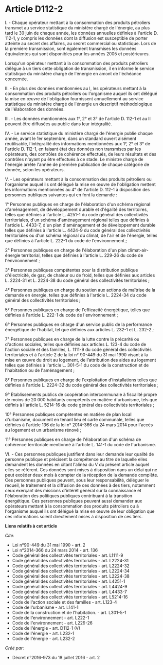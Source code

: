 # Article D112-2

I. - Chaque opérateur mettant à la consommation des produits pétroliers transmet au service statistique du ministère chargé
de l'énergie, au plus tard le 30 juin de chaque année, les données annuelles définies à l'article D. 112-1, y compris les
données dont la diffusion est susceptible de porter atteinte au secret des affaires, au secret commercial ou statistique.
Lors de la première transmission, sont également transmises les données équivalentes qui sont disponibles pour les années
2005 et postérieures. 

Lorsqu'un opérateur mettant à la consommation des produits pétroliers délègue à un tiers cette obligation de transmission, il
en informe le service statistique du ministère chargé de l'énergie en amont de l'échéance concernée. 

II. - En plus des données mentionnées au I, les opérateurs mettant à la consommation des produits pétroliers ou l'organisme
auquel ils ont délégué la mise en œuvre de l'obligation fournissent annuellement au service statistique du ministère chargé
de l'énergie un descriptif méthodologique de l'élaboration des données. 

III. - Les données mentionnées aux 1°, 2° et 3° de l'article D. 112-1 et au II peuvent être diffusées au public dans leur
intégralité. 

IV. - Le service statistique du ministère chargé de l'énergie publie chaque année, avant le 1er septembre, dans un standard
ouvert aisément réutilisable, l'intégralité des informations mentionnées aux 1°, 2° et 3° de l'article D. 112-1, en faisant
état des données non transmises par les opérateurs, des contrôles de cohérence effectués, de leurs résultats et des contrôles
n'ayant pu être effectués à ce stade. Le ministre chargé de l'énergie arrête l'année de première publication de chaque
catégorie de donnée, selon les opérateurs. 

V. - Les opérateurs mettant à la consommation des produits pétroliers ou l'organisme auquel ils ont délégué la mise en œuvre
de l'obligation mettent les informations mentionnées au 4° de l'article D. 112-1 à disposition des personnes publiques
suivantes qui en font la demande : 

1° Personnes publiques en charge de l'élaboration d'un schéma régional d'aménagement, de développement durable et d'égalité
des territoires, telles que définies à l'article L. 4251-1 du code général des collectivités territoriales, d'un schéma
d'aménagement régional telles que définies à l'article L. 4433-7, d'un plan d'aménagement et de développement durable telles
que définies à l'article L. 4424-9 du code général des collectivités territoriales ou d'un schéma régional du climat, de
l'air et de l'énergie, telles que définies à l'article L. 222-1 du code de l'environnement ; 

2° Personnes publiques en charge de l'élaboration d'un plan climat-air-énergie territorial, telles que définies à l'article
L. 229-26 du code de l'environnement ; 

3° Personnes publiques compétentes pour la distribution publique d'électricité, de gaz, de chaleur ou de froid, telles que
définies aux articles L. 2224-31 et L. 2224-38 du code général des collectivités territoriales ; 

4° Personnes publiques en charge du soutien aux actions de maîtrise de la demande en énergie, telles que définies à l'article
L. 2224-34 du code général des collectivités territoriales ; 

5° Personnes publiques en charge de l'efficacité énergétique, telles que définies à l'article L. 222-1 du code de
l'environnement ; 

6° Personnes publiques en charge d'un service public de la performance énergétique de l'habitat, tel que définies aux
articles L. 232-1 et L. 232-2 ; 

7° Personnes publiques en charge de la lutte contre la précarité ou d'actions sociales, telles que définies aux articles L.
123-4 du code de l'action sociale et des familles, L. 1111-9 du code général des collectivités territoriales et à l'article 2
de la loi n° 90-449 du 31 mai 1990 visant à la mise en œuvre du droit au logement, de l'attribution des aides au logement
telles que définies à l'article L. 301-5-1 du code de la construction et de l'habitation ou de l'aménagement ; 

8° Personnes publiques en charge de l'exploitation d'installations telles que définies à l'article L. 2224-32 du code général
des collectivités territoriales ; 

9° Etablissements publics de coopération intercommunale à fiscalité propre de moins de 20 000 habitants compétents en matière
d'urbanisme, tels que définis à l'article L. 5214-16 du code général des collectivités territoriales ; 

10° Personnes publiques compétentes en matière de plan local d'urbanisme, document en tenant lieu et carte communale, telles
que définies à l'article 136 de la loi n° 2014-366 du 24 mars 2014 pour l'accès au logement et un urbanisme rénové ; 

11° Personnes publiques en charge de l'élaboration d'un schéma de cohérence territoriale mentionné à l'article L. 141-1 du
code de l'urbanisme. 

VI. - Ces personnes publiques justifient dans leur demande leur qualité de personne publique et précisent la compétence au
titre de laquelle elles demandent les données en citant l'alinéa du V du présent article auquel elles se réfèrent. Ces
données sont mises à disposition dans un délai qui ne peut excéder deux mois à compter de la réception de la demande
complète. Ces personnes publiques peuvent, sous leur responsabilité, déléguer le recueil, le traitement et la diffusion de
ces données à des tiers, notamment ceux exerçant des missions d'intérêt général sur la connaissance et l'élaboration des
politiques publiques contribuant à la transition énergétique. Ces personnes publiques peuvent aussi demander aux opérateurs
mettant à la consommation des produits pétroliers ou à l'organisme auquel ils ont délégué la mise en œuvre de leur obligation
que ces informations soient directement mises à disposition de ces tiers.

**Liens relatifs à cet article**

_Cite_:

  - Loi n°90-449 du 31 mai 1990 - art. 2
  - Loi n°2014-366 du 24 mars 2014 - art. 136
  - Code général des collectivités territoriales - art. L1111-9
  - Code général des collectivités territoriales - art. L2224-31
  - Code général des collectivités territoriales - art. L2224-32
  - Code général des collectivités territoriales - art. L2224-34
  - Code général des collectivités territoriales - art. L2224-38
  - Code général des collectivités territoriales - art. L4251-1
  - Code général des collectivités territoriales - art. L4424-9
  - Code général des collectivités territoriales - art. L4433-7
  - Code général des collectivités territoriales - art. L5214-16
  - Code de l'action sociale et des familles - art. L123-4
  - Code de l'urbanisme - art. L141-1
  - Code de la construction et de l'habitation. - art. L301-5-1
  - Code de l'environnement - art. L222-1
  - Code de l'environnement - art. L229-26
  - Code de l'énergie - art. D112-1 (V)
  - Code de l'énergie - art. L232-1
  - Code de l'énergie - art. L232-2

_Créé par_:

  - Décret n°2016-973 du 18 juillet 2016 - art. 2
